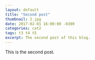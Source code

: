 ```yaml
---
layout: default
title: "Second post"
thumbnail: 2.jpg
date: 2017-02-01 16:00:00 -0300
categories: cat2
tags: t3 t4 t5
excerpt: The second post of this blog.
---
```

This is the second post.
